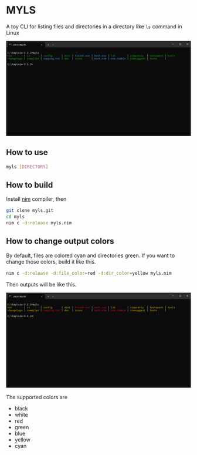 # MYLS
A toy CLI for listing files and directories in a directory like `ls` command in Linux

<div align="center">
<img src="./images/myls-demo.png" width=600 alt="MYLS demo">
</div>

## How to use
```bash
myls [DIRECTORY]
```

## How to build
Install [nim](https://nim-lang.org/install.html) compiler, then

```bash
git clone myls.git
cd myls
nim c -d:release myls.nim
```

## How to change output colors
By default, files are colored cyan and directories green.
If you want to change those colors, build it like this.

```bash
nim c -d:release -d:file_color=red -d:dir_color=yellow myls.nim
```

Then outputs will be like this.

<div align="center">
<img src="./images/myls-demo-color-changed.png" width=600 alt="MYLS demo">
</div>

The supported colors are
- black
- white
- red
- green
- blue
- yellow
- cyan
